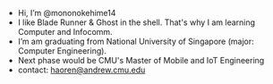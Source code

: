 - Hi, I’m @mononokehime14
- I like Blade Runner & Ghost in the shell. That's why I am learning Computer and Infocomm.
- I’m am graduating from National University of Singapore (major: Computer Engineering).
- Next phase would be CMU's Master of Mobile and IoT Engineering
- contact: haoren@andrew.cmu.edu

<!---
mononokehime14/mononokehime14 is a ✨ special ✨ repository because its `README.md` (this file) appears on your GitHub profile.
You can click the Preview link to take a look at your changes.
--->
